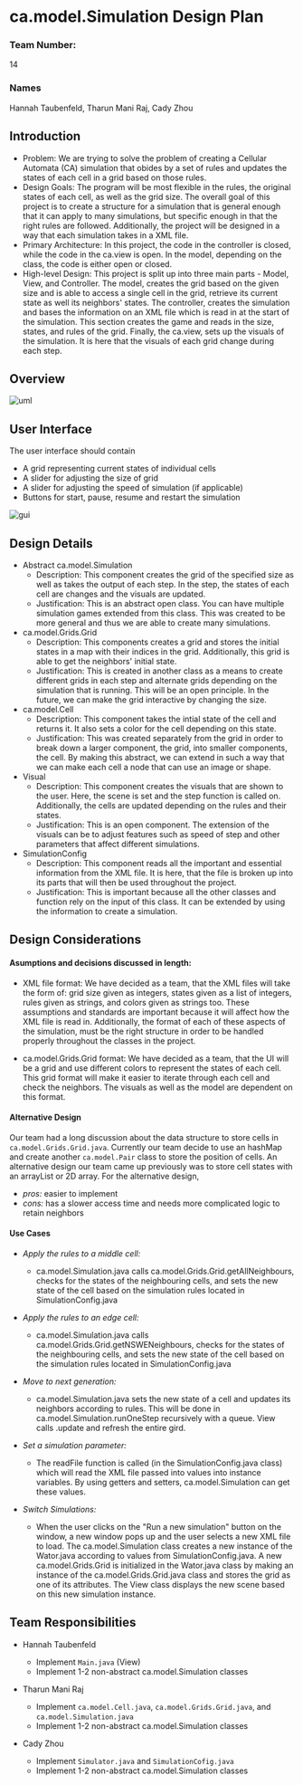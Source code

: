 # ca.model.Simulation Design Plan
### Team Number: 
14
### Names
Hannah Taubenfeld, Tharun Mani Raj, Cady Zhou

## Introduction

* Problem: We are trying to solve the problem of creating a Cellular Automata (CA) simulation that obides by a set of rules and updates the states of each cell in a grid based on those rules. 
* Design Goals: The program will be most flexible in the rules, the original states of each cell, as well as the grid size. The overall goal of this project is to create a structure for a simulation that is general enough that it can apply to many simulations, but specific enough in that the right rules are followed. Additionally, the project will be designed in a way that each simulation takes in a XML file. 
* Primary Architecture: In this project, the code in the controller is closed, while the code in the ca.view is open. In the model, depending on the class, the code is either open or closed. 
* High-level Design: This project is split up into three main parts - Model, View, and Controller. The model, creates the grid based on the given size and is able to access a single cell in the grid, retrieve its current state as well its neighbors' states. The controller, creates the simulation and bases the information on an XML file which is read in at the start of the simulation. This section creates the game and reads in the size, states, and rules of the grid. Finally, the ca.view, sets up the visuals of the simulation. It is here that the visuals of each grid change during each step.  


## Overview
![uml](UML_design.PNG)

## User Interface
The user interface should contain
- A grid representing current states of individual cells
- A slider for adjusting the size of grid
- A slider for adjusting the speed of simulation (if applicable)
- Buttons for start, pause, resume and restart the simulation

![gui](gui_design.jpg)

## Design Details
- Abstract ca.model.Simulation
    - Description: This component creates the grid of the specified size as well as takes the output of each step. In the step, the states of each cell are changes and the visuals are updated.
    - Justification: This is an abstract open class. You can have multiple simulation games extended from this class. This was created to be more general and thus we are able to create many simulations. 
- ca.model.Grids.Grid
    - Description: This components creates a grid and stores the initial states in a map with their indices in the grid. Additionally, this grid is able to get the neighbors' initial state. 
    - Justification: This is created in another class as a means to create different grids in each step and alternate grids depending on the simulation that is running. This will be an open principle. In the future, we can make the grid interactive by changing the size. 
- ca.model.Cell
    - Description: This component takes the intial state of the cell and returns it. It also sets a color for the cell depending on this state. 
    - Justification: This was created separately from the grid in order to break down a larger component, the grid, into smaller components, the cell. By making this abstract, we can extend in such a way that we can make each cell a node that can use an image or shape.
- Visual
    - Description: This component creates the visuals that are shown to the user. Here, the scene is set and the step function is called on. Additionally, the cells are updated depending on the rules and their states. 
    - Justification: This is an open component. The extension of the visuals can be to adjust features such as speed of step and other parameters that affect different simulations. 
- SimulationConfig
    - Description: This component reads all the important and essential information from the XML file. It is here, that the file is broken up into its parts that will then be used throughout the project. 
    - Justification: This is important because all the other classes and function rely on the input of this class. It can be extended by using the information to create a simulation. 


## Design Considerations
#### Asumptions and decisions discussed in length:
* XML file format: We have decided as a team, that the XML files will take the form of: grid size given as integers, states given as a list of integers, rules given as strings, and colors given as strings too. These assumptions and standards are important because it will affect how the XML file is read in. Additionally, the format of each of these aspects of the simulation, must be the right structure in order to be handled properly throughout the classes in the project. 

* ca.model.Grids.Grid format: We have decided as a team, that the UI will be a grid and use different colors to represent the states of each cell. This grid format will make it easier to iterate through each cell and check the neighbors. The visuals as well as the model are dependent on this format. 

#### Alternative Design 
Our team had a long discussion about the data structure to store cells in ```ca.model.Grids.Grid.java```. Currently our team decide to use an hashMap and create another ```ca.model.Pair``` class to store the position of cells. An alternative design our team came up previously was to store cell states with an arrayList or 2D array. For the alternative design,
- *pros:* easier to implement
- *cons:* has a slower access time and needs more complicated logic to retain neighbors


#### Use Cases
- *Apply the rules to a middle cell:* 
    - ca.model.Simulation.java calls ca.model.Grids.Grid.getAllNeighbours, checks for the states of the neighbouring cells, and sets the new state of the cell based on the simulation rules located in SimulationConfig.java
- *Apply the rules to an edge cell:*
    - ca.model.Simulation.java calls ca.model.Grids.Grid.getNSWENeighbours, checks for the states of the neighbouring cells, and sets the new state of the cell based on the simulation rules located in SimulationConfig.java
- *Move to next generation:*
    - ca.model.Simulation.java sets the new state of a cell and updates its neighbors according to rules. This will be done in ca.model.Simulation.runOneStep recursively with a queue. View calls .update and refresh the entire gird. 
    
- *Set a simulation parameter:*
    - The readFile function is called (in the SimulationConfig.java class) which will read the XML file passed into values into instance variables. By using getters and setters, ca.model.Simulation can get these values. 
    
- *Switch Simulations:*
    - When the user clicks on the "Run a new simulation" button on the window, a new window pops up and the user selects a new XML file to load. The ca.model.Simulation class creates a new instance of the Wator.java according to values from SimulationConfig.java. A new ca.model.Grids.Grid is initialized in the Wator.java class by making an instance of the ca.model.Grids.Grid.java class and stores the grid as one of its attributes. The View class displays the new scene based on this new simulation instance.
    
## Team Responsibilities

 * Hannah Taubenfeld
     - Implement ```Main.java``` (View)
     - Implement 1-2 non-abstract ca.model.Simulation classes

 * Tharun Mani Raj
     - Implement ```ca.model.Cell.java```, ```ca.model.Grids.Grid.java```, and ```ca.model.Simulation.java```
     - Implement 1-2 non-abstract ca.model.Simulation classes

 * Cady Zhou
      - Implement ```Simulator.java``` and ```SimulationCofig.java```
     - Implement 1-2 non-abstract ca.model.Simulation classes
